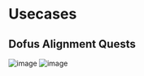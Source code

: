 # Usecases

## Dofus Alignment Quests

![image](https://github.com/user-attachments/assets/f6f368e9-bc1c-422a-a6f4-f89c53ddfcfc)
![image](https://github.com/user-attachments/assets/72b67307-3794-4e9c-b715-c5d6bb449d67)
